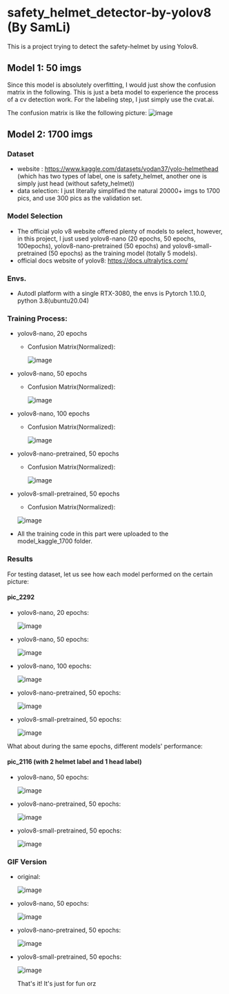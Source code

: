 # safety_helmet_detector-by-yolov8 (By SamLi)
  This is a project trying to detect the safety-helmet by using Yolov8.
## Model 1: 50 imgs
  Since this model is absolutely overfitting, I would just show the confusion matrix in the following. This is just a beta model to experience the process of a cv detection work. For the labeling step, I just simply use the cvat.ai.
  
  The confusion matrix is like the following picture:
  ![image](model50/results/confusion_matrix_normalized.png)
  

## Model 2: 1700 imgs
  ### Dataset
  - website : https://www.kaggle.com/datasets/vodan37/yolo-helmethead (which has two types of label, one is safety_helmet, another one is simply just head (without safety_helmet))
  - data selection: I just literally simplified the natural 20000+ imgs to 1700 pics, and use 300 pics as the validation set.

  ### Model Selection
  - The official yolo v8 website offered plenty of models to select, however, in this project, I just used yolov8-nano (20 epochs, 50 epochs, 100epochs), yolov8-nano-pretrained (50 epochs) and yolov8-small-pretrained (50 epochs) as the training model (totally 5 models).
  - official docs website of yolov8: https://docs.ultralytics.com/

  ### Envs.
  - Autodl platform with a single RTX-3080, the envs is Pytorch 1.10.0, python 3.8(ubuntu20.04)

  ### Training Process:
  - yolov8-nano, 20 epochs
    
    - Confusion Matrix(Normalized):
      
      ![image](model_kaggle_1700/confusion_matrix/confusion_matrix_normalized_20epochs.png)
  - yolov8-nano, 50 epochs
    
    - Confusion Matrix(Normalized):
      
      ![image](model_kaggle_1700/confusion_matrix/confusion_matrix_normalized_50epochs.png)
  - yolov8-nano, 100 epochs
    
    - Confusion Matrix(Normalized):
      
      ![image](model_kaggle_1700/confusion_matrix/confusion_matrix_normalized_100epochs.png)
      
  - yolov8-nano-pretrained, 50 epochs
    
    - Confusion Matrix(Normalized):
      
      ![image](model_kaggle_1700/confusion_matrix/confusion_matrix_normalized_nano_pt_50.png)
      
  - yolov8-small-pretrained, 50 epochs
    
      - Confusion Matrix(Normalized):
        
      ![image](model_kaggle_1700/confusion_matrix/confusion_matrix_normalized_small_pt_50.png)
    
  - All the training code in this part were uploaded to the model_kaggle_1700 folder.

  ### Results
  For testing dataset, let us see how each model performed on the certain picture:
  #### pic_2292
  - yolov8-nano, 20 epochs:
    
    ![image](model_kaggle_1700/result/helm_002292_yolov8n_20.jpg)
    
  - yolov8-nano, 50 epochs:
    
    ![image](model_kaggle_1700/result/helm_002292_yolov8n_50.jpg)
    
  - yolov8-nano, 100 epochs:
    
    ![image](model_kaggle_1700/result/helm_002292_yolov8n_100.jpg)
    
  - yolov8-nano-pretrained, 50 epochs:
    
    ![image](model_kaggle_1700/result/helm_002292_yolov8n_pt.jpg)
    
  - yolov8-small-pretrained, 50 epochs:
    
    ![image](model_kaggle_1700/result/helm_002292_yolov8s_pt.jpg)

  What about during the same epochs, different models' performance:
  #### pic_2116 (with 2 helmet label and 1 head label)
  
  - yolov8-nano, 50 epochs:
    
    ![image](model_kaggle_1700/result/helm_002116_yolov8n_50.jpg)
    
  - yolov8-nano-pretrained, 50 epochs:
    
    ![image](model_kaggle_1700/result/helm_002116_yolov8n_pt.jpg)
    
  - yolov8-small-pretrained, 50 epochs:
    
    ![image](model_kaggle_1700/result/helm_002116_yolov8s_pt.jpg)

  ### GIF Version
  - original:
    
    ![image](model_kaggle_1700/video/test1.gif)
  - yolov8-nano, 50 epochs:
    
    ![image](model_kaggle_1700/video/test1_50nano.gif)
  - yolov8-nano-pretrained, 50 epochs:
    
    ![image](model_kaggle_1700/video/test1_nano_pretrained.gif)
  - yolov8-small-pretrained, 50 epochs:
    
    ![image](model_kaggle_1700/video/test1_small_50.gif)

    That's it! It's just for fun orz

  
